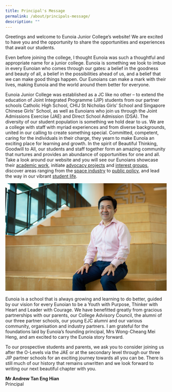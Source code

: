 ```yaml
---
title: Principal's Message
permalink: /about/principals-message/
description: ""
---
```

Greetings and welcome to Eunoia Junior College’s website! We are excited to have you and the opportunity to share the opportunities and experiences that await our students.

Even before joining the college, I thought Eunoia was such a thoughtful and appropriate name for a junior college. Eunoia is something we look to imbue in every Eunoian who comes through our gates: a belief in the goodness and beauty of all, a belief in the possibilities ahead of us, and a belief that we can make good things happen. Our Eunoians can make a mark with their lives, making Eunoia and the world around them better for everyone.

Eunoia Junior College was established as a JC like no other – to extend the education of Joint Integrated Programme (JIP) students from our partner schools Catholic High School, CHIJ St Nicholas Girls’ School and Singapore Chinese Girls' School, as well as Eunoians who join us through the Joint Admissions Exercise (JAE) and Direct School Admission (DSA). The diversity of our student population is something we hold dear to us. We are a college with staff with myriad experiences and from diverse backgrounds, united in our calling to create something special. Committed, competent, caring for the individuals in their charge, they yearn to make Eunoia an exciting place for learning and growth. In the spirit of Beautiful Thinking, Goodwill to All, our students and staff together form an amazing community that nurtures and provides an abundance of opportunities for one and all. Take a look around our website and you will see our Eunoians showcase their [academic work](https://ejceudaimonia.com/), initiate [advocacy projects](https://www.oheunoia.com/community) and [interest groups](https://www.oheunoia.com/siig), discover areas ranging from the [space industry](/special-programmes/Special-Programmes/altitude/) to [public policy](/special-programmes/Special-Programmes/latitude/), and lead the way in our vibrant [student life](/culture/student-culture/).

![](/images/Principals-Message-2022.jpg)

Eunoia is a school that is always growing and learning to do better, guided by our vision for every Eunoian to be a Youth with Purpose, Thinker with Heart and Leader with Courage. We have benefitted greatly from gracious partnerships with our parents, our College Advisory Council, the alumni of our three partner schools, our young EJC alumni and our various community, organisation and industry partners. I am grateful for the foundations laid by Eunoia’s founding principal, Mrs Wong-Cheang Mei Heng, and am excited to carry the Eunoia story forward.

To our prospective students and parents, we ask you to consider joining us after the O-Levels via the JAE or at the secondary level through our three JIP partner schools for an exciting journey towards all you can be. There is still much of our history that remains unwritten and we look forward to writing our next beautiful chapter with you.

**Mr Andrew Tan Eng Hian**  
Principal